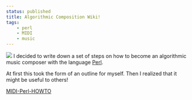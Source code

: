 ```yaml
---
status: published
title: Algorithmic Composition Wiki!
tags:
    - perl
    - MIDI
    - music
---
```


![](pianola-camel-sm.png)
I decided to write down a set of steps on how to become an algorithmic music composer with the language [Perl](https://www.perl.org/).

At first this took the form of an outline for myself.  Then I realized that it might be useful to others!

[MIDI-Perl-HOWTO](https://github.com/ology/MIDI-Perl-HOWTO/wiki)
